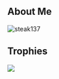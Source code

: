 ## About Me

<p><img align="center" src="https://github-readme-stats.vercel.app/api?username=steak137&show_icons=true&theme=dark&locale=en" alt="steak137" /></p>

## Trophies

![](https://github-profile-trophy.vercel.app/?username=steak137&theme=discord&no-frame=false&no-bg=true&margin-w=4)
